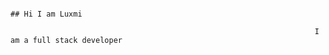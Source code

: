                                                                              ## Hi I am Luxmi

                                                                        I am a full stack developer
